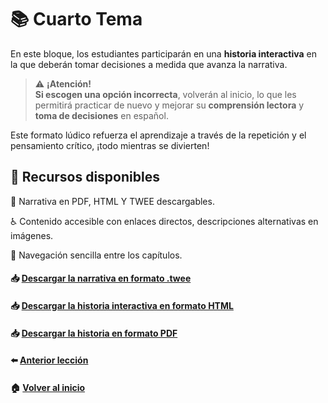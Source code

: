 # 📚 Cuarto Tema

En este bloque, los estudiantes participarán en una **historia interactiva** en la que deberán tomar decisiones a medida que avanza la narrativa.

>⚠️ **¡Atención!**  
>**Si escogen una opción incorrecta**, volverán al inicio, lo que les permitirá practicar de nuevo y mejorar su **comprensión lectora** y **toma de decisiones** en español.

Este formato lúdico refuerza el aprendizaje a través de la repetición y el pensamiento crítico, ¡todo mientras se divierten!

## 🧰 Recursos disponibles  
📄 Narrativa en PDF, HTML Y TWEE descargables.  

♿ Contenido accesible con enlaces directos, descripciones alternativas en imágenes. 

📌 Navegación sencilla entre los capítulos.

#### 📥 <a href="/04-Narrativa Interactiva/TWINE_ELE.twee" target="_blank">Descargar la narrativa en formato .twee</a> 
#### 📥 <a href="/04-Narrativa Interactiva/TWINE_ELE.html" target="_blank">Descargar la historia interactiva en formato HTML</a> 
#### 📥 <a href="/04-Narrativa Interactiva/dist/NarracionInteractiva-Siomara.pdf" target="_blank">Descargar la historia en formato PDF</a>
#### ⬅️ [Anterior lección](../03-Guia%20de%20viaje/README.md)
#### 🏠 [Volver al inicio](../00-Introduccion/README.md)

